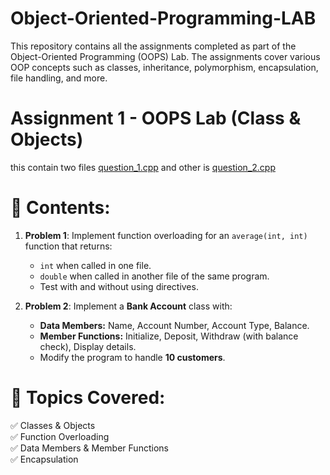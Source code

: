 # Object-Oriented-Programming-LAB
This repository contains all the assignments completed as part of the Object-Oriented Programming (OOPS) Lab. The assignments cover various OOP concepts such as classes, inheritance, polymorphism, encapsulation, file handling, and more.

# **Assignment 1 - OOPS Lab (Class & Objects)**  
this contain two files [question_1.cpp](https://github.com/himanshuranjandixit/Object-Oriented-Programming-LAB/blob/main/question_1.cpp) and other is [question_2.cpp](https://github.com/himanshuranjandixit/Object-Oriented-Programming-LAB/blob/main/question_2.cpp) 

# **📂 Contents:**  

1. **Problem 1**: Implement function overloading for an `average(int, int)` function that returns:  
   - `int` when called in one file.  
   - `double` when called in another file of the same program.  
   - Test with and without using directives.  

2. **Problem 2**: Implement a **Bank Account** class with:  
   - **Data Members:** Name, Account Number, Account Type, Balance.  
   - **Member Functions:** Initialize, Deposit, Withdraw (with balance check), Display details.  
   - Modify the program to handle **10 customers**.  

# **📌 Topics Covered:**  
✅ Classes & Objects  
✅ Function Overloading  
✅ Data Members & Member Functions  
✅ Encapsulation  
#
